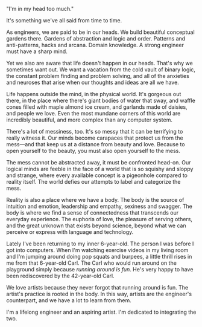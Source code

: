 "I'm in my head too much."

It's something we've all said from time to time.

As engineers, we are paid to be in our heads. We build beautiful conceptual gardens there. Gardens of abstraction and logic and order. Patterns and anti-patterns, hacks and arcana. Domain knowledge. A strong engineer must have a sharp mind.

Yet we also are aware that life doesn't happen in our heads. That's why we sometimes want out. We want a vacation from the cold vault of binary logic, the constant problem finding and problem solving, and all of the anxieties and neuroses that arise when our thoughts and ideas are all we have.

Life happens outside the mind, in the physical world. It's gorgeous out there, in the place where there's giant bodies of water that sway, and waffle cones filled with maple almond ice cream, and garlands made of daisies, and people we love. Even the most mundane corners of this world are incredibly beautiful, and more complex than any computer system.

There's a lot of messiness, too. It's so messy that it can be terrifying to really witness it. Our minds become carapaces that protect us from the mess—and that keep us at a distance from beauty and love. Because to open yourself to the beauty, you must also open yourself to the mess.

The mess cannot be abstracted away, it must be confronted head-on. Our logical minds are feeble in the face of a world that is so squishy and sloppy and strange, where every available concept is a pigeonhole compared to reality itself. The world defies our attempts to label and categorize the mess.

Reality is also a place where we have a body. The body is the source of intuition and emotion, leadership and empathy, sexiness and swagger. The body is where we find a sense of connectedness that transcends our everyday experience. The euphoria of love, the pleasure of serving others, and the great unknown that exists beyond science, beyond what we can perceive or express with language and technology.

Lately I've been returning to my inner 6-year-old. The person I was before I got into computers. When I'm watching exercise videos in my living room and I'm jumping around doing pop squats and burpees, a little thrill rises in me from that 6-year-old Carl. The Carl who would run around on the playground simply because _running around is fun_. He's very happy to have been rediscovered by the 42-year-old Carl.

We love artists because they never forgot that running around is fun. The artist's practice is rooted in the body. In this way, artists are the engineer's counterpart, and we have a lot to learn from them.

I'm a lifelong engineer and an aspiring artist. I'm dedicated to integrating the two.
